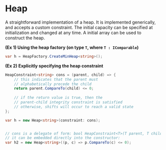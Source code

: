 # Heap

A straightforward implementation of a heap. It is implemented generically, and accepts a custom constraint. The initial capacity can be specified at initialization and changed at any time. A initial array can be used to construct the heap.

**(Ex 1) Using the heap factory (on type `T`, where `T : IComparable`)**

```csharp
var h = HeapFactory.CreateMinHeap<string>();
```

**(Ex 2) Explicitly specifying the heap constraint**

```csharp
HeapConstraint<string> cons = (parent, child) => {
    // this indicates that the parent must
    // alphabetically precede the child
    return parent.CompareTo(child) <= 0;
    
    // if the return value is true, then the
    // parent-child integrity constraint is satisfied
    // otherwise, shifts will occur to reach a valid state
};

var h = new Heap<string>(constraint: cons);


// cons is a delegate of form: bool HeapConstraint<T>(T parent, T child)
// it can be embedded directly into the constructor:
var h2 = new Heap<string>((p, c) => p.CompareTo(c) <= 0);
```
